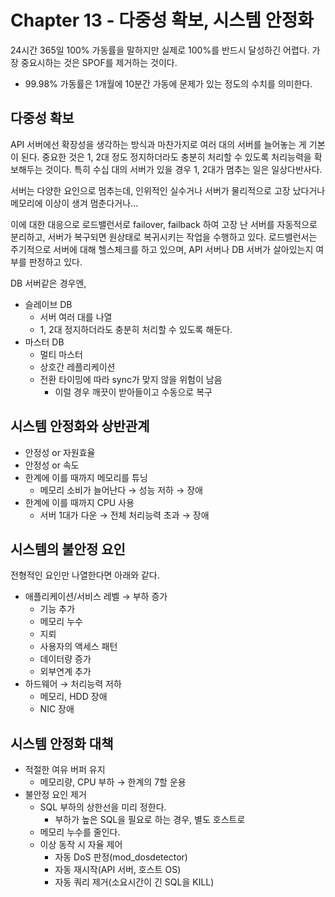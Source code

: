 # Chapter 13 - 다중성 확보, 시스템 안정화
24시간 365일 100% 가동률을 말하지만 실제로 100%를 반드시 달성하긴 어렵다. 가장 중요시하는 것은 SPOF를 제거하는 것이다.
- 99.98% 가동률은 1개월에 10분간 가동에 문제가 있는 정도의 수치를 의미한다.

## 다중성 확보
API 서버에선 확장성을 생각하는 방식과 마찬가지로 여러 대의 서버를 늘어놓는 게 기본이 된다. 중요한 것은 1, 2대 정도 정지하더라도 충분히 처리할 수 있도록 처리능력을 확보해두는 것이다. 특히 수십 대의 서버가 있을 경우 1, 2대가 멈추는 일은 일상다반사다.

서버는 다양한 요인으로 멈추는데, 인위적인 실수거나 서버가 물리적으로 고장 났다거나 메모리에 이상이 생겨 멈춘다거나...

이에 대한 대응으로 로드밸런서로 failover, failback 하여 고장 난 서버를 자동적으로 분리하고, 서버가 복구되면 원상태로 복귀시키는 작업을 수행하고 있다. 로드밸런서는 주기적으로 서버에 대해 헬스체크를 하고 있으며, API 서버나 DB 서버가 살아있는지 여부를 판정하고 있다.

DB 서버같은 경우엔,
- 슬레이브 DB
  - 서버 여러 대를 나열
  - 1, 2대 정지하더라도 충분히 처리할 수 있도록 해둔다.
- 마스터 DB
  - 멀티 마스터
  - 상호간 레플리케이션
  - 전환 타이밍에 따라 sync가 맞지 않을 위험이 남음
    - 이럴 경우 깨끗이 받아들이고 수동으로 복구

## 시스템 안정화와 상반관계
- 안정성 or 자원효율
- 안정성 or 속도
- 한계에 이를 때까지 메모리를 튜닝
  - 메모리 소비가 늘어난다 → 성능 저하 → 장애
- 한계에 이를 때까지 CPU 사용
  - 서버 1대가 다운 → 전체 처리능력 초과 → 장애

## 시스템의 불안정 요인
전형적인 요인만 나열한다면 아래와 같다.

- 애플리케이션/서비스 레벨 → 부하 증가
  - 기능 추가
  - 메모리 누수
  - 지뢰
  - 사용자의 액세스 패턴
  - 데이터량 증가
  - 외부연계 추가
- 하드웨어 → 처리능력 저하
  - 메모리, HDD 장애
  - NIC 장애

## 시스템 안정화 대책
- 적절한 여유 버퍼 유지
  - 메모리량, CPU 부하 → 한계의 7할 운용
- 불안정 요인 제거
  - SQL 부하의 상한선을 미리 정한다.
    - 부하가 높은 SQL을 필요로 하는 경우, 별도 호스트로
  - 메모리 누수를 줄인다.
  - 이상 동작 시 자율 제어
    - 자동 DoS 판정(mod_dosdetector)
    - 자동 재시작(API 서버, 호스트 OS)
    - 자동 쿼리 제거(소요시간이 긴 SQL을 KILL)